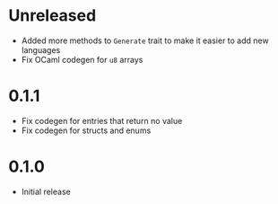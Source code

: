 # Unreleased

- Added more methods to `Generate` trait to make it easier to add new
  languages
- Fix OCaml codegen for `u8` arrays

# 0.1.1

- Fix codegen for entries that return no value
- Fix codegen for structs and enums

# 0.1.0

- Initial release
